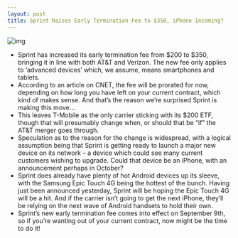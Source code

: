```yaml
---
layout: post
title: Sprint Raises Early Termination Fee to $350, iPhone Incoming?
---
```

![img](http://media.idownloadblog.com/wp-content/uploads/2011/08/Sprint-iPhone.jpeg)
* Sprint has increased its early termination fee from $200 to $350, bringing it in line with both AT&T and Verizon. The new fee only applies to ‘advanced devices’ which, we assume, means smartphones and tablets.
* According to an article on CNET, the fee will be prorated for now, depending on how long you have left on your current contract, which kind of makes sense. And that’s the reason we’re surprised Sprint is making this move…
* This leaves T-Mobile as the only carrier sticking with its $200 ETF, though that will presumably change when, or should that be “if” the AT&T merger goes through.
* Speculation as to the reason for the change is widespread, with a logical assumption being that Sprint is getting ready to launch a major new device on its network – a device which could see many current customers wishing to upgrade. Could that device be an iPhone, with an announcement perhaps in October?
* Sprint does already have plenty of hot Android devices up its sleeve, with the Samsung Epic Touch 4G being the hottest of the bunch. Having just been announced yesterday, Sprint will be hoping the Epic Touch 4G will be a hit. And if the carrier isn’t going to get the next iPhone, they’ll be relying on the next wave of Android handsets to hold their own.
* Sprint’s new early termination fee comes into effect on September 9th, so if you’re wanting out of your current contract, now might be the time to do it!

